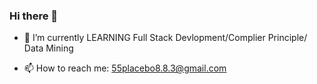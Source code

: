 ### Hi there 👋

- 🌱 I’m currently LEARNING Full Stack Devlopment/Complier Principle/ Data Mining
<!-- - 😊 I'm intersted in  -->
- 📫 How to reach me: 55placebo8.8.3@gmail.com
